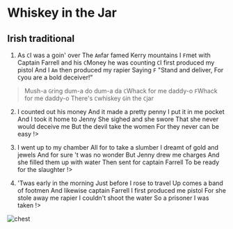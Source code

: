 # Whiskey in the Jar
## Irish traditional

1. As `C`I was a goin' over
The `Am`far famed Kerry mountains
I `F`met with Captain Farrell and his
`C`Money he was counting
`C`I first produced my pistol
And I `Am` then produced my rapier
Saying `F` "Stand and deliver,
For `C`you are a bold deceiver!"

> Mush-a `G`ring dum-a do dum-a da
`C`Whack for me daddy-o
`F`Whack for me daddy-o
There's `C`whiskey `G`in the `C`jar

2. I counted out his money
And it made a pretty penny
I put it in me pocket
And I took it home to Jenny
She sighed and she swore
That she never would deceive me
But the devil take the women
For they never can be easy
!>

3. I went up to my chamber
All for to take a slumber
I dreamt of gold and jewels
And for sure 't was no wonder
But Jenny drew me charges
And she filled them up with water
Then sent for captain Farrell
To be ready for the slaughter
!>

4. 'Twas early in the morning
Just before I rose to travel
Up comes a band of footmen
And likewise captain Farrell
I first produced me pistol
For she stole away me rapier
I couldn't shoot the water
So a prisoner I was taken
!>

![chest](chest.jpg "center")
